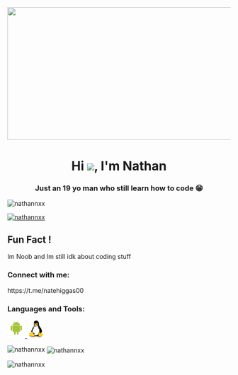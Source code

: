 <div id="header" align="center">
<img src="https://github.com/user-attachments/assets/95e65d4e-e557-401e-a777-27cbd2d9808d" width="600" height="300"/>
</div>


<h1 align="center">Hi <img src="https://media.giphy.com/media/hvRJCLFzcasrR4ia7z/giphy.gif" width="30px"/>, I'm Nathan</h1>
<h3 align="center">Just an 19 yo man who still learn how to code 😁</h3>

<p align="left"> <img src="https://komarev.com/ghpvc/?username=nathannxx&label=Profile%20views&color=0e75b6&style=flat" alt="nathannxx" /> </p>

<p align="left"> <a href="https://github.com/ryo-ma/github-profile-trophy"><img src="https://github-profile-trophy.vercel.app/?username=nathannxx" alt="nathannxx" /></a> </p>

## Fun Fact !
Im Noob and Im still idk about coding stuff

<h3 align="left">Connect with me:</h3>
https://t.me/natehiggas00
<p align="left">
</p>

<h3 align="left">Languages and Tools:</h3>
<p align="left"> <a href="https://developer.android.com" target="_blank" rel="noreferrer"> <img src="https://raw.githubusercontent.com/devicons/devicon/master/icons/android/android-original-wordmark.svg" alt="android" width="40" height="40"/> </a> <a href="https://www.linux.org/" target="_blank" rel="noreferrer"> <img src="https://raw.githubusercontent.com/devicons/devicon/master/icons/linux/linux-original.svg" alt="linux" width="40" height="40"/> </a> </p>

<p><img align="left" src="https://github-readme-stats.vercel.app/api/top-langs?username=nathannxx&show_icons=true&locale=en&layout=compact" alt="nathannxx" /></p>

<p>&nbsp;<img align="center" src="https://github-readme-stats.vercel.app/api?username=nathannxx&show_icons=true&locale=en" alt="nathannxx" /></p>

<p><img align="center" src="https://github-readme-streak-stats.herokuapp.com/?user=nathannxx&" alt="nathannxx" /></p>
